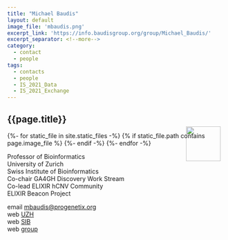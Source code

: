 ```yaml
---
title: "Michael Baudis"
layout: default
image_file: 'mbaudis.png'
excerpt_link: 'https://info.baudisgroup.org/group/Michael_Baudis/'
excerpt_separator: <!--more-->
category:
  - contact
  - people
tags:
  - contacts
  - people
  - IS_2021_Data
  - IS_2021_Exchange
---
```



## {{page.title}}

{%- for static_file in site.static_files -%}
  {% if static_file.path contains page.image_file %}
<img style="float: right; width: 80px; margin-top: -30px; margin-right: 10px;" src="{{ static_file.path | relative_url}}" />
  {%- endif -%}
{%- endfor -%}

Professor of Bioinformatics  
University of Zurich  
Swiss Institute of Bioinformatics  
Co-chair GA4GH Discovery Work Stream  
Co-lead ELIXIR hCNV Community  
ELIXIR Beacon Project  

<!--more-->

email [mbaudis@progenetix.org](mailto:mbaudis@progenetix.org)  
web [UZH](https://www.imls.uzh.ch/en/research/baudis.html)  
web [SIB](https://www.sib.swiss/michael-baudis-group)  
web [group](https://info.baudisgroup.org)  
